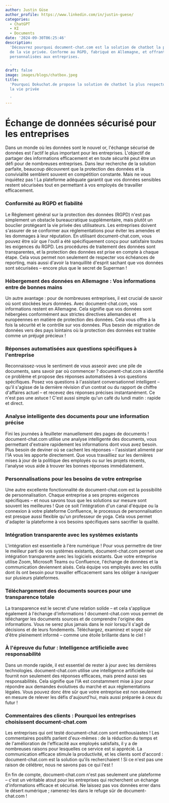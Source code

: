 ```yaml
---
author: Justin Güse
author_profile: https://www.linkedin.com/in/justin-guese/
categories:
  - ChatGPT
  - KI
  - Documents
date: '2024-09-30T06:25:46'
description:
  'Découvrez pourquoi document-chat.com est la solution de chatbot la plus respectueuse
  de la vie privée. Conforme au RGPD, fabriqué en Allemagne, et offrant des solutions
  personnalisées aux entreprises.

  '
draft: false
image: images/blogs/chatbox.jpeg
title:
  'Pourquoi Dokuchat.de propose la solution de chatbot la plus respectueuse de
  la vie privée

  '
---
```


# Échange de données sécurisé pour les entreprises

Dans un monde où les données sont le nouvel or, l'échange sécurisé de données est l'actif le plus important pour les entreprises. L'objectif de partager des informations efficacement et en toute sécurité peut être un défi pour de nombreuses entreprises. Dans leur recherche de la solution parfaite, beaucoup découvrent que la protection des données et la convivialité semblent souvent en compétition constante. Mais ne vous inquiétez pas ! La plateforme adéquate garantit que vos données sensibles restent sécurisées tout en permettant à vos employés de travailler efficacement.

### Conformité au RGPD et fiabilité

Le Règlement général sur la protection des données (RGPD) n'est pas simplement un obstacle bureaucratique supplémentaire, mais plutôt un bouclier protégeant la vie privée des utilisateurs. Les entreprises doivent s'assurer de se conformer aux réglementations pour éviter les amendes et les dommages à leur réputation. En utilisant document-chat.com, vous pouvez être sûr que l'outil a été spécifiquement conçu pour satisfaire toutes les exigences du RGPD. Les procédures de traitement des données sont transparentes, et la protection des données est prise en compte à chaque étape. Cela vous permet non seulement de respecter vos échéances de reporting, mais aussi d'avoir la tranquillité d'esprit sachant que vos données sont sécurisées – encore plus que le secret de Superman !

### Hébergement des données en Allemagne : Vos informations entre de bonnes mains

Un autre avantage : pour de nombreuses entreprises, il est crucial de savoir où sont stockées leurs données. Avec document-chat.com, vos informations restent en Allemagne. Cela signifie que vos données sont hébergées conformément aux strictes directives allemandes et européennes en matière de protection des données. Cela vous offre à la fois la sécurité et le contrôle sur vos données. Plus besoin de migration de données vers des pays lointains où la protection des données est traitée comme un préjugé précieux !

### Réponses automatisées aux questions spécifiques à l'entreprise

Reconnaissez-vous le sentiment de vous asseoir avec une pile de documents, sans savoir par où commencer ? document-chat.com a identifié ce problème et propose des réponses automatisées à vos questions spécifiques. Posez vos questions à l'assistant conversationnel intelligent – qu'il s'agisse de la dernière révision d'un contrat ou du rapport de chiffre d'affaires actuel – et recevez des réponses précises instantanément. Ce n'est pas une astuce ! C'est aussi simple qu'un café du lundi matin : rapide et direct.

### Analyse intelligente des documents pour une information précise

Fini les journées à feuilleter manuellement des pages de documents ! document-chat.com utilise une analyse intelligente des documents, vous permettant d'extraire rapidement les informations dont vous avez besoin. Plus besoin de deviner où se cachent les réponses – l'assistant alimenté par l'IA vous les apporte directement. Que vous travailliez sur les dernières mises à jour de la politique des employés ou sur les projets récents, l'analyse vous aide à trouver les bonnes réponses immédiatement.

### Personnalisations pour les besoins de votre entreprise

Une autre excellente fonctionnalité de document-chat.com est la possibilité de personnalisation. Chaque entreprise a ses propres exigences spécifiques – et nous savons tous que les solutions sur mesure sont souvent les meilleures ! Que ce soit l'intégration d'un canal d'équipe ou la connexion à votre plateforme Confluence, le processus de personnalisation est presque aussi flexible qu'un professeur de yoga. Cela vous permet d'adapter la plateforme à vos besoins spécifiques sans sacrifier la qualité.

### Intégration transparente avec les systèmes existants

L'intégration est essentielle à l'ère numérique ! Pour vous permettre de tirer le meilleur parti de vos systèmes existants, document-chat.com permet une intégration transparente avec les logiciels existants. Que votre entreprise utilise Zoom, Microsoft Teams ou Confluence, l'échange de données et la communication deviennent aisés. Cela équipe vos employés avec les outils dont ils ont besoin pour travailler efficacement sans les obliger à naviguer sur plusieurs plateformes.

### Téléchargement des documents sources pour une transparence totale

La transparence est le secret d'une relation solide – et cela s'applique également à l'échange d'informations ! document-chat.com vous permet de télécharger les documents sources et de comprendre l'origine des informations. Vous ne serez plus jamais dans le noir lorsqu'il s'agit de décisions et de leurs fondements. Téléchargez, examinez et soyez sûr d'être pleinement informé – comme une étoile brillante dans le ciel !

### À l'épreuve du futur : Intelligence artificielle avec responsabilité

Dans un monde rapide, il est essentiel de rester à jour avec les dernières technologies. document-chat.com utilise une intelligence artificielle qui fournit non seulement des réponses efficaces, mais prend aussi ses responsabilités. Cela signifie que l'IA est constamment mise à jour pour répondre aux demandes évolutives du marché et aux réglementations légales. Vous pouvez donc être sûr que votre entreprise est non seulement en mesure de relever les défis d'aujourd'hui, mais aussi préparée à ceux du futur !

### Commentaires des clients : Pourquoi les entreprises choisissent document-chat.com

Les entreprises qui ont testé document-chat.com sont enthousiastes ! Les commentaires positifs parlent d'eux-mêmes : de la réduction du temps et de l'amélioration de l'efficacité aux employés satisfaits, il y a de nombreuses raisons pour lesquelles ce service est si apprécié. La communication efficace stimule la productivité, et les clients sont d'accord : document-chat.com est la solution qu'ils recherchaient ! Si ce n'est pas une raison de célébrer, nous ne savons pas ce qui l'est !

En fin de compte, document-chat.com n'est pas seulement une plateforme – c'est un véritable atout pour les entreprises qui recherchent un échange d'informations efficace et sécurisé. Ne laissez pas vos données errer dans le désert numérique ; ramenez-les dans le refuge sûr de document-chat.com !
